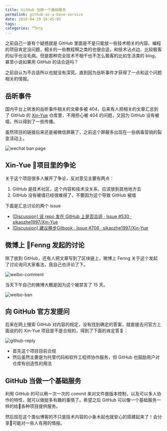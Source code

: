 ```yaml
---
title: GitHub 当做一个基础服务
permalink: github-as-a-base-service
date: 2018-04-29 16:45:05
tags:
categories: 🗂org
---
```


之前自己一直有个疑惑就是 GitHub 里面是不是只能放一些技术相关的内容。编程的项目肯定没问题，相关的一些教程啊之类的也很合适，和技术沾点边、比较极客的似乎也没毛病。但是那种完全技术不相干也不怎么极客的比如生活类的 blog、甚至小说如果用 GitHub 的话合适吗？

之前自认为不合适所以也就没有深究。直到因为岳昕事件才获得了一点和这个问题相关的情报。

## 岳昕事件

国内平台上转发的岳昕事件相关的文章多被 404，后来有人把相关的文章汇总到了 GitHub 的 [Xin-Yue](https://github.com/sikaozhe1997/Xin-Yue/issues/706) 仓库里，不用担心被 404 的问题，又因为 GitHub 没有被墙，所以得到了一些传播。

虽然项目的链接后来还是被微信屏蔽了，之前这个屏蔽多出现在一些病毒营销的裂变活动上。

![wechat ban page](https://qn.cdn.cliiip.com/imgs/u/5c0ecc04-a021-4496-914e-b8b95185c6e8.png)

## Xin-Yue 项目里的争论

关于这个项目很多人展开了争论，反对意见主要有两点：

1. GitHub 是技术社区，这个内容和技术没关系，应该放到其他地方去
2. GitHub 没有被墙已经很难得了，不要因为这个导致 GitHub 被墙

下面是汇总讨论的两个 issue

- [[Discussion] 该 repo 发在 GitHub 上是否合适 · Issue #530 · sikaozhe1997/Xin-Yue](https://github.com/sikaozhe1997/Xin-Yue/issues/530)
- [[Discussion] 建议移步Gitbook · Issue #706 · sikaozhe1997/Xin-Yue](https://github.com/sikaozhe1997/Xin-Yue/issues/706)

## 微博上 Fenng 发起的讨论

除了放到 GitHub，还有人把文章写到了区块链上，微博上 Fenng 关于这个发起了讨论询问大家看法，我自己也评论了下。

![weibo-comment](https://qn.cdn.cliiip.com/imgs/u/a73f35c6-b4f7-4d08-9d68-572084a95630.png)

当天下午自己的微博大概是因为这个被禁言了 15 天。

![weibo-ban](https://qn.cdn.cliiip.com/imgs/u/46d11a5b-680e-44c3-9b49-65de5249e0c8.png)

## 向 GitHub 官方发提问

后来在网上搜索 GitHub 对内容的规定，没有找到确定的答案，就直接去问官方上面说的的 Xin-Yue 项目是不是合规的，得到了下面的肯定答复：

![github-reply](https://qn.cdn.cliiip.com/imgs/u/3533a42f-f357-4b76-bb03-2f31ab09dccf.png)

- 首先这个项目目前合规
- 然后虽然主要是为托管代码和软件工程师协作服务，但 GitHub 也鼓励用户对仓库有创造性的用法

## GitHub 当做一个基础服务

利用 GitHub 的可以用一次一次的 commit 来对文件做版本控制，以及可以多人协作的特性，就可以做挺多有趣的事情了。希望之后 GitHub 可以像一个基础服务一样的给各种项目提供服务。

然后现在这个类似博客的不只是技术内容的小象木起也就安心的搭建起来了！会分享可能对一些人有用的情报。
